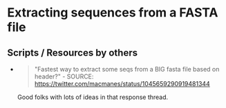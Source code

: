 # Extracting sequences from a FASTA file


## Scripts / Resources by others

- >"Fastest way to extract some seqs from a BIG fasta file based on header?" - SOURCE: https://twitter.com/macmanes/status/1045659290919481344

  Good folks with lots of ideas in that response thread.
